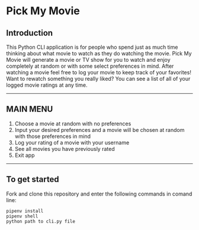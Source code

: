 # Pick My Movie

## Introduction

This Python CLI application is for people who spend just as much time thinking about what movie to watch as they do watching the movie. Pick My Movie will generate a movie or TV show for you to watch and enjoy completely at random or with some select preferences in mind. After watching a movie feel free to log your movie to keep track of your favorites! Want to rewatch something you really liked? You can see a list of all of your logged movie ratings at any time. 

---

## MAIN MENU

1. Choose a movie at random with no preferences
2. Input your desired preferences and a movie will be chosen at random with those preferences in mind
3. Log your rating of a movie with your username
4. See all movies you have previously rated
5. Exit app

---

## To get started

Fork and clone this repository and enter the following commands in comand line:

```console
pipenv install
pipenv shell
python path to cli.py file
```
